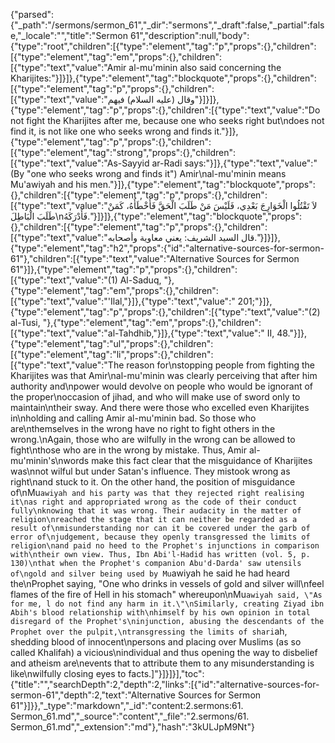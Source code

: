 {"parsed":{"_path":"/sermons/sermon_61","_dir":"sermons","_draft":false,"_partial":false,"_locale":"","title":"Sermon 61","description":null,"body":{"type":"root","children":[{"type":"element","tag":"p","props":{},"children":[{"type":"element","tag":"em","props":{},"children":[{"type":"text","value":"Amir al-mu'minin also said concerning the Kharijites:"}]}]},{"type":"element","tag":"blockquote","props":{},"children":[{"type":"element","tag":"p","props":{},"children":[{"type":"text","value":"وقال (عليه السلام) فيهم"}]}]},{"type":"element","tag":"p","props":{},"children":[{"type":"text","value":"Do not fight the Kharijites after me, because one who seeks right but\ndoes not find it, is not like one who seeks wrong and finds it."}]},{"type":"element","tag":"p","props":{},"children":[{"type":"element","tag":"strong","props":{},"children":[{"type":"text","value":"As-Sayyid ar-Radi says:"}]},{"type":"text","value":" (By \"one who seeks wrong and finds it\") Amir\nal-mu'minin means Mu'awiyah and his men."}]},{"type":"element","tag":"blockquote","props":{},"children":[{"type":"element","tag":"p","props":{},"children":[{"type":"text","value":"لاَ تَقْتُلُوا الْخَوَارِجَ بَعْدِي، فَلَيْسَ مَنْ طَلَبَ الْحَقَّ فَأَخْطَأَهُ، كَمَنْ طَلَبَ الْبَاطِلَ\nفَأَدْرَكَهُ."}]}]},{"type":"element","tag":"blockquote","props":{},"children":[{"type":"element","tag":"p","props":{},"children":[{"type":"text","value":"قال السيد الشريف: يعني معاوية وأصحابه."}]}]},{"type":"element","tag":"h2","props":{"id":"alternative-sources-for-sermon-61"},"children":[{"type":"text","value":"Alternative Sources for Sermon 61"}]},{"type":"element","tag":"p","props":{},"children":[{"type":"text","value":"(1) Al-Saduq, "},{"type":"element","tag":"em","props":{},"children":[{"type":"text","value":"'Ilal,"}]},{"type":"text","value":" 201;"}]},{"type":"element","tag":"p","props":{},"children":[{"type":"text","value":"(2) al-Tusi, "},{"type":"element","tag":"em","props":{},"children":[{"type":"text","value":"al-Tahdhib,"}]},{"type":"text","value":" II, 48."}]},{"type":"element","tag":"ul","props":{},"children":[{"type":"element","tag":"li","props":{},"children":[{"type":"text","value":"The reason for\nstopping people from fighting the Kharijites was that Amir\nal-mu'minin was clearly perceiving that after him authority and\npower would devolve on people who would be ignorant of the proper\noccasion of jihad, and who will make use of sword only to maintain\ntheir sway. And there were those who excelled even Kharijites in\nholding and calling Amir al-mu'minin bad. So those who are\nthemselves in the wrong have no right to fight others in the wrong.\nAgain, those who are wilfully in the wrong can be allowed to fight\nthose who are in the wrong by mistake. Thus, Amir al-mu'minin's\nwords make this fact clear that the misguidance of Kharijites was\nnot wilful but under Satan's influence. They mistook wrong as right\nand stuck to it. On the other hand, the position of misguidance of\nMu`awiyah and his party was that they rejected right realising it\nas right and appropriated wrong as the code of their conduct fully\nknowing that it was wrong. Their audacity in the matter of religion\nreached the stage that it can neither be regarded as a result of\nmisunderstanding nor can it be covered under the garb of error of\njudgement, because they openly transgressed the limits of religion\nand paid no heed to the Prophet's injunctions in comparison with\ntheir own view. Thus, Ibn Abi'l-Hadid has written (vol. 5, p. 130)\nthat when the Prophet's companion Abu'd-Darda' saw utensils of\ngold and silver being used by Mu`awiyah he said he had heard the\nProphet saying, \"One who drinks in vessels of gold and silver will\nfeel flames of the fire of Hell in his stomach\" whereupon\nMu`awiyah said, \"As for me, l do not find any harm in it.\"\nSimilarly, creating Ziyad ibn Abih's blood relationship with\nhimself by his own opinion in total disregard of the Prophet's\ninjunction, abusing the descendants of the Prophet over the pulpit,\ntransgressing the limits of shari`ah, shedding blood of innocent\npersons and placing over Muslims (as so called Khalifah) a vicious\nindividual and thus opening the way to disbelief and atheism are\nevents that to attribute them to any misunderstanding is like\nwilfully closing eyes to facts.]"}]}]}],"toc":{"title":"","searchDepth":2,"depth":2,"links":[{"id":"alternative-sources-for-sermon-61","depth":2,"text":"Alternative Sources for Sermon 61"}]}},"_type":"markdown","_id":"content:2.sermons:61. Sermon_61.md","_source":"content","_file":"2.sermons/61. Sermon_61.md","_extension":"md"},"hash":"3kULJpM9Nt"}
